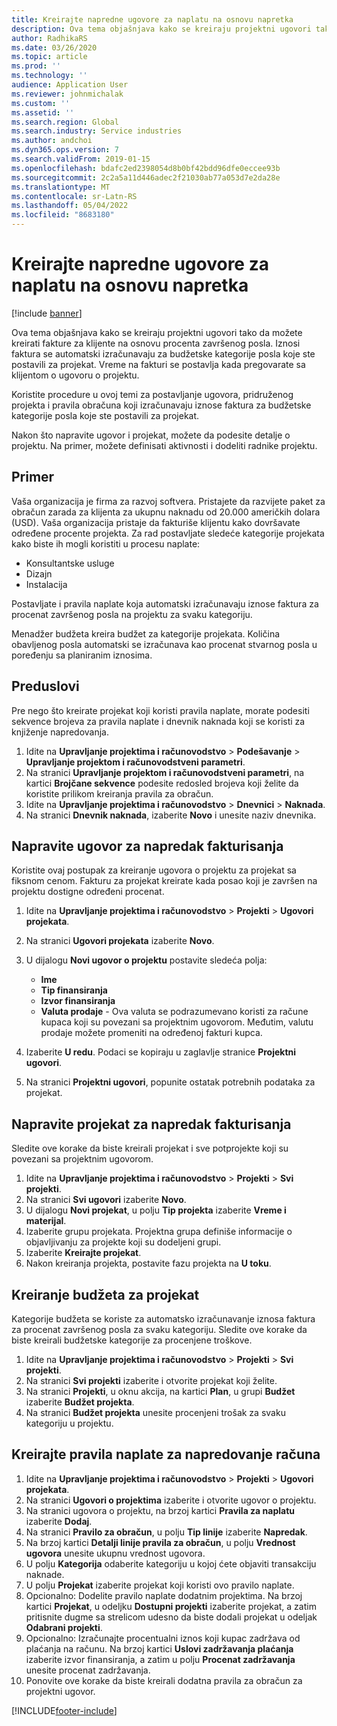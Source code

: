 ```yaml
---
title: Kreirajte napredne ugovore za naplatu na osnovu napretka
description: Ova tema objašnjava kako se kreiraju projektni ugovori tako da možete generisati fakture za klijente na osnovu procenta završenog posla.
author: RadhikaRS
ms.date: 03/26/2020
ms.topic: article
ms.prod: ''
ms.technology: ''
audience: Application User
ms.reviewer: johnmichalak
ms.custom: ''
ms.assetid: ''
ms.search.region: Global
ms.search.industry: Service industries
ms.author: andchoi
ms.dyn365.ops.version: 7
ms.search.validFrom: 2019-01-15
ms.openlocfilehash: bdafc2ed2398054d8b0bf42bdd96dfe0eccee93b
ms.sourcegitcommit: 2c2a5a11d446adec2f21030ab77a053d7e2da28e
ms.translationtype: MT
ms.contentlocale: sr-Latn-RS
ms.lasthandoff: 05/04/2022
ms.locfileid: "8683180"
---
```

# <a name="create-advanced-contracts-for-billing-based-on-progress"></a>Kreirajte napredne ugovore za naplatu na osnovu napretka
[!include [banner](../includes/banner.md)]

Ova tema objašnjava kako se kreiraju projektni ugovori tako da možete kreirati fakture za klijente na osnovu procenta završenog posla. Iznosi faktura se automatski izračunavaju za budžetske kategorije posla koje ste postavili za projekat. Vreme na fakturi se postavlja kada pregovarate sa klijentom o ugovoru o projektu.

Koristite procedure u ovoj temi za postavljanje ugovora, pridruženog projekta i pravila obračuna koji izračunavaju iznose faktura za budžetske kategorije posla koje ste postavili za projekat.

Nakon što napravite ugovor i projekat, možete da podesite detalje o projektu. Na primer, možete definisati aktivnosti i dodeliti radnike projektu.

## <a name="example"></a>Primer

Vaša organizacija je firma za razvoj softvera. Pristajete da razvijete paket za obračun zarada za klijenta za ukupnu naknadu od 20.000 američkih dolara (USD). Vaša organizacija pristaje da fakturiše klijentu kako dovršavate određene procente projekta. Za rad postavljate sledeće kategorije projekata kako biste ih mogli koristiti u procesu naplate:

- Konsultantske usluge
- Dizajn
- Instalacija

Postavljate i pravila naplate koja automatski izračunavaju iznose faktura za procenat završenog posla na projektu za svaku kategoriju.

Menadžer budžeta kreira budžet za kategorije projekata. Količina obavljenog posla automatski se izračunava kao procenat stvarnog posla u poređenju sa planiranim iznosima.

## <a name="prerequisites"></a>Preduslovi

Pre nego što kreirate projekat koji koristi pravila naplate, morate podesiti sekvence brojeva za pravila naplate i dnevnik naknada koji se koristi za knjiženje napredovanja.

1. Idite na **Upravljanje projektima i računovodstvo** \> **Podešavanje** \> **Upravljanje projektom i računovodstveni parametri**.
2. Na stranici **Upravljanje projektom i računovodstveni parametri**, na kartici **Brojčane sekvence** podesite redosled brojeva koji želite da koristite prilikom kreiranja pravila za obračun.
3. Idite na **Upravljanje projektima i računovodstvo** \> **Dnevnici** \> **Naknada**.
4. Na stranici **Dnevnik naknada**, izaberite **Novo** i unesite naziv dnevnika.

## <a name="create-a-contract-for-progress-billings"></a>Napravite ugovor za napredak fakturisanja

Koristite ovaj postupak za kreiranje ugovora o projektu za projekat sa fiksnom cenom. Fakturu za projekat kreirate kada posao koji je završen na projektu dostigne određeni procenat.

1. Idite na **Upravljanje projektima i računovodstvo** \> **Projekti** \> **Ugovori projekata**.
2. Na stranici **Ugovori projekata** izaberite **Novo**.
3. U dijalogu **Novi ugovor o projektu** postavite sledeća polja:

    - **Ime**
    - **Tip finansiranja**
    - **Izvor finansiranja**
    - **Valuta prodaje** - Ova valuta se podrazumevano koristi za račune kupaca koji su povezani sa projektnim ugovorom. Međutim, valutu prodaje možete promeniti na određenoj fakturi kupca.

4. Izaberite **U redu**. Podaci se kopiraju u zaglavlje stranice **Projektni ugovori**.
5. Na stranici **Projektni ugovori**, popunite ostatak potrebnih podataka za projekat.

## <a name="create-a-project-for-progress-billings"></a>Napravite projekat za napredak fakturisanja

Sledite ove korake da biste kreirali projekat i sve potprojekte koji su povezani sa projektnim ugovorom.

1. Idite na **Upravljanje projektima i računovodstvo** \> **Projekti** \> **Svi projekti**.
2. Na stranici **Svi ugovori** izaberite **Novo**.
3. U dijalogu **Novi projekat**, u polju **Tip projekta** izaberite **Vreme i materijal**.
4. Izaberite grupu projekata. Projektna grupa definiše informacije o objavljivanju za projekte koji su dodeljeni grupi.
5. Izaberite **Kreirajte projekat**.
6. Nakon kreiranja projekta, postavite fazu projekta na **U toku**.

## <a name="create-a-budget-for-a-project"></a>Kreiranje budžeta za projekat

Kategorije budžeta se koriste za automatsko izračunavanje iznosa faktura za procenat završenog posla za svaku kategoriju. Sledite ove korake da biste kreirali budžetske kategorije za procenjene troškove.

1. Idite na **Upravljanje projektima i računovodstvo** \> **Projekti** \> **Svi projekti**.
2. Na stranici **Svi projekti** izaberite i otvorite projekat koji želite.
3. Na stranici **Projekti**, u oknu akcija, na kartici **Plan**, u grupi **Budžet** izaberite **Budžet projekta**.
4. Na stranici **Budžet projekta** unesite procenjeni trošak za svaku kategoriju u projektu.

## <a name="create-billing-rules-for-progress-billings"></a>Kreirajte pravila naplate za napredovanje računa

1. Idite na **Upravljanje projektima i računovodstvo** \> **Projekti** \> **Ugovori projekata**.
2. Na stranici **Ugovori o projektima** izaberite i otvorite ugovor o projektu.
3. Na stranici ugovora o projektu, na brzoj kartici **Pravila za naplatu** izaberite **Dodaj**.
4. Na stranici **Pravilo za obračun**, u polju **Tip linije** izaberite **Napredak**.
5. Na brzoj kartici **Detalji linije pravila za obračun**, u polju **Vrednost ugovora** unesite ukupnu vrednost ugovora.
6. U polju **Kategorija** odaberite kategoriju u kojoj ćete objaviti transakciju naknade.
7. U polju **Projekat** izaberite projekat koji koristi ovo pravilo naplate.
8. Opcionalno: Dodelite pravilo naplate dodatnim projektima. Na brzoj kartici **Projekat**, u odeljku **Dostupni projekti** izaberite projekat, a zatim pritisnite dugme sa strelicom udesno da biste dodali projekat u odeljak **Odabrani projekti**.
9. Opcionalno: Izračunajte procentualni iznos koji kupac zadržava od plaćanja na računu. Na brzoj kartici **Uslovi zadržavanja plaćanja** izaberite izvor finansiranja, a zatim u polju **Procenat zadržavanja** unesite procenat zadržavanja.
10. Ponovite ove korake da biste kreirali dodatna pravila za obračun za projektni ugovor.


[!INCLUDE[footer-include](../includes/footer-banner.md)]